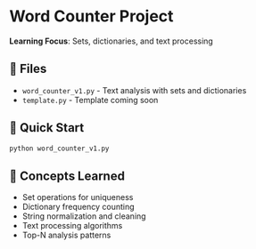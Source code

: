 # Word Counter Project

**Learning Focus**: Sets, dictionaries, and text processing

## 📁 Files

- `word_counter_v1.py` - Text analysis with sets and dictionaries
- `template.py` - Template coming soon

## 🎯 Quick Start

```bash
python word_counter_v1.py
```

## 🚀 Concepts Learned

- Set operations for uniqueness
- Dictionary frequency counting
- String normalization and cleaning
- Text processing algorithms
- Top-N analysis patterns
